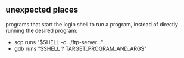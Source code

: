 ## unexpected places
programs that start the login shell to run a program,
instead of directly running the desired program:

* scp runs "$SHELL -c ../ftp-server..."
* gdb runs "$SHELL ? TARGET_PROGRAM_AND_ARGS"
